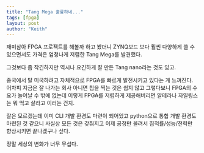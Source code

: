 ```yaml
---
title: "Tang Mega 훌륭하네..."
tags: [fpga]
layout: post
author: "Keith"
---
```


재미삼아 FPGA 프로젝트를 해볼까 하고 봤더니 ZYNQ보드 보다 훨씬 다양하게 쓸 수 있으면서도 가격은 엄청나게 저렴한 Tang Mega를 발견했다.

그것보다 좀 작긴하지만 역시나 요긴하게 잘 만든 Tang nano라는 것도 있고.

중국에서 탈 미국하려고 자체적으로 FPGA를 빠르게 발전시키고 있다는 게 느껴진다. 어차피 지금은 잘 나가는 회사 아니면 칩을 찍는 것은 쉽지 않고 그렇다보니 FPGA의 수요가 늘어날 수 밖에 없는데
이렇게 FPGA를 저렴하게 제공해버리면 알테라나 자일링스는 뭐 먹고 살라고 이러는 건지.

잘은 모르겠는데 이미 CLI 개발 환경도 마련이 되어있고 python으로 통합 개발 환경도 마련된 것 같으니 
사실상 모든 것은 갖춰지고 이제 공정만 올려서 집적률/성능/전력만 향상시키면 끝나겠구나 싶다.

정말 세상의 변화가 너무 무섭다.